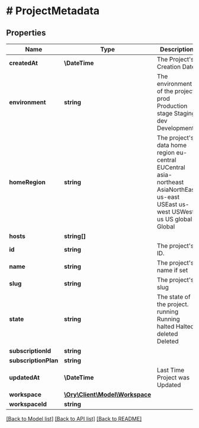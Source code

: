 # # ProjectMetadata

## Properties

Name | Type | Description | Notes
------------ | ------------- | ------------- | -------------
**createdAt** | **\DateTime** | The Project&#39;s Creation Date |
**environment** | **string** | The environment of the project. prod Production stage Staging dev Development |
**homeRegion** | **string** | The project&#39;s data home region eu-central EUCentral asia-northeast AsiaNorthEast us-east USEast us-west USWest us US global Global |
**hosts** | **string[]** |  |
**id** | **string** | The project&#39;s ID. | [readonly]
**name** | **string** | The project&#39;s name if set |
**slug** | **string** | The project&#39;s slug | [readonly]
**state** | **string** | The state of the project. running Running halted Halted deleted Deleted |
**subscriptionId** | **string** |  | [optional]
**subscriptionPlan** | **string** |  | [optional]
**updatedAt** | **\DateTime** | Last Time Project was Updated |
**workspace** | [**\Ory\Client\Model\Workspace**](Workspace.md) |  | [optional]
**workspaceId** | **string** |  | [optional]

[[Back to Model list]](../../README.md#models) [[Back to API list]](../../README.md#endpoints) [[Back to README]](../../README.md)
